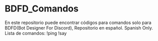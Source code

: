 # BDFD_Comandos
En este repositorio puede encontrar códigos para comandos solo para BDFD(Bot Designer For Discord), Repositorio en español. Spanish Only.
Lista de comandos:
!ping
!say
